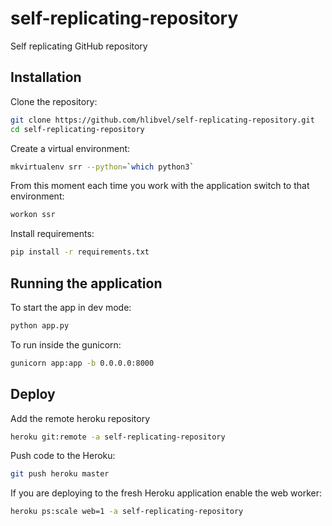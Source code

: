 self-replicating-repository
===========================

Self replicating GitHub repository

Installation
------------

Clone the repository:

```bash
git clone https://github.com/hlibvel/self-replicating-repository.git
cd self-replicating-repository
```

Create a virtual environment:

```bash
mkvirtualenv srr --python=`which python3`
```

From this moment each time you work with the application switch to that environment:

```bash
workon ssr
```

Install requirements:

```bash
pip install -r requirements.txt
```

Running the application
---------------------
To start the app in dev mode:

```bash
python app.py
```

To run inside the gunicorn:

```bash
gunicorn app:app -b 0.0.0.0:8000
```

Deploy
-------

Add the remote heroku repository

```bash
heroku git:remote -a self-replicating-repository
```

Push code to the Heroku:

```bash
git push heroku master
```

If you are deploying to the fresh Heroku application enable the web worker:

```bash
heroku ps:scale web=1 -a self-replicating-repository
```
